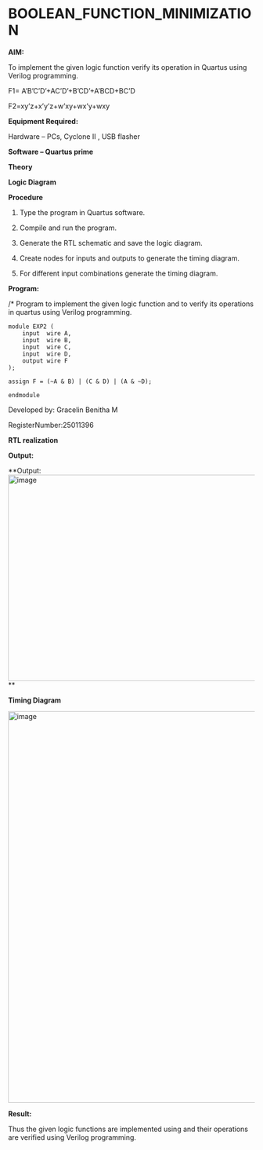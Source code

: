 # BOOLEAN_FUNCTION_MINIMIZATION

**AIM:**

To implement the given logic function verify its operation in Quartus using Verilog programming.

F1= A’B’C’D’+AC’D’+B’CD’+A’BCD+BC’D 

F2=xy’z+x’y’z+w’xy+wx’y+wxy

**Equipment Required:**

Hardware – PCs, Cyclone II , USB flasher

**Software – Quartus prime**

**Theory**

**Logic Diagram**

**Procedure**

1.	Type the program in Quartus software.

2.	Compile and run the program.

3.	Generate the RTL schematic and save the logic diagram.

4.	Create nodes for inputs and outputs to generate the timing diagram.

5.	For different input combinations generate the timing diagram.


**Program:**

/* Program to implement the given logic function and to verify its operations in quartus using Verilog programming. 
```
module EXP2 (
    input  wire A,
    input  wire B,
    input  wire C,
    input  wire D,
    output wire F
);

assign F = (~A & B) | (C & D) | (A & ~D);

endmodule

```

Developed by: Gracelin Benitha M 

RegisterNumber:25011396


**RTL realization**

**Output:** 

**Output:<img width="813" height="420" alt="image" src="https://github.com/user-attachments/assets/ed52c563-2217-4099-9128-455382bc08d1" />
**

**Timing Diagram**

<img width="1231" height="798" alt="image" src="https://github.com/user-attachments/assets/2be6dacd-1c0e-4332-a082-0184f1543f7f" />

**Result:**

Thus the given logic functions are implemented using and their operations are verified using Verilog programming.

